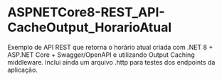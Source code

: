 # ASPNETCore8-REST_API-CacheOutput_HorarioAtual
Exemplo de API REST que retorna o horário atual criada com .NET 8 + ASP.NET Core + Swagger/OpenAPI e utilizando Output Caching middleware. Inclui ainda um arquivo .http para testes dos endpoints da aplicação.

